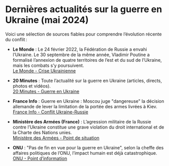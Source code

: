 # Dernières actualités sur la guerre en Ukraine (mai 2024)

Voici une sélection de sources fiables pour comprendre l’évolution récente du conflit :

- **Le Monde** : Le 24 février 2022, la Fédération de Russie a envahi l’Ukraine. Le 30 septembre de la même année, Vladimir Poutine a formalisé l’annexion de quatre territoires de l’est et du sud de l’Ukraine, mais les combats s’y poursuivent.  
[Le Monde - Crise Ukrainienne](https://www.lemonde.fr/crise-ukrainienne/)

- **20 Minutes** : Toute l’actualité sur la guerre en Ukraine (articles, directs, photos et vidéos).  
[20 Minutes - Guerre en Ukraine](https://www.20minutes.fr/monde/ukraine/)

- **France Info** : Guerre en Ukraine : Moscou juge "dangereuse" la décision allemande de lever la limitation de la portée des armes livrées à Kiev.  
[France Info - Conflit Ukraine-Russie](https://www.franceinfo.fr/monde/europe/manifestations-en-ukraine/)

- **Ministère des Armées (France)** : L’agression militaire de la Russie contre l’Ukraine constitue une grave violation du droit international et de la Charte des Nations unies.  
[Ministère des Armées - Point de situation](https://www.defense.gouv.fr/ukraine-point-situation)

- **ONU** : "Pas de fin en vue pour la guerre en Ukraine", selon la cheffe des affaires politiques de l’ONU, l’impact humain est déjà catastrophique.  
[ONU - Point d’information](https://unric.org/fr/onu-et-la-guerre-en-ukraine-les-principales-informations/)
